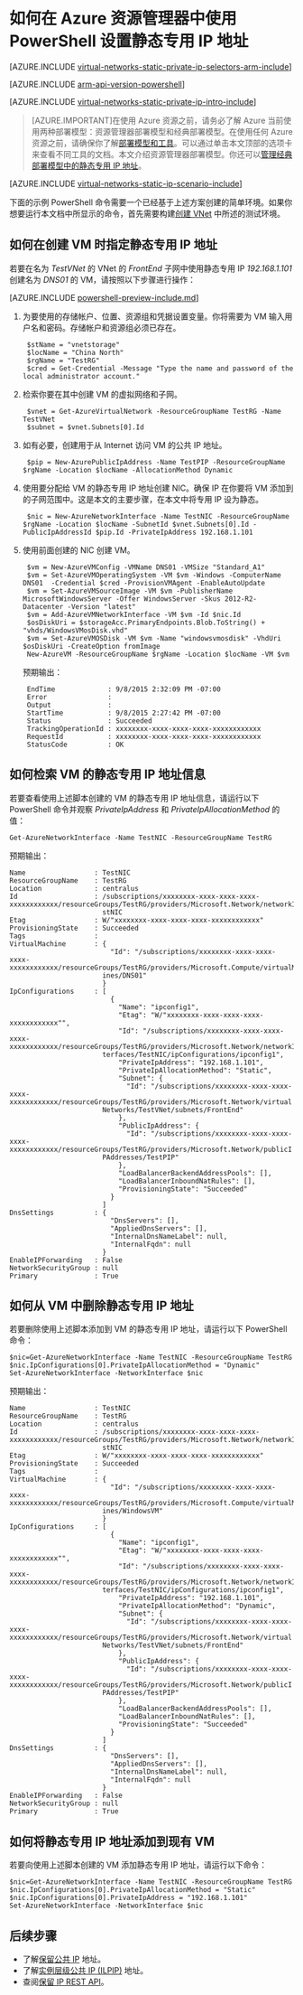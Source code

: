 <!-- ARM: tested -->

<properties 
   pageTitle="如何在 Azure 资源管理器中使用 PowerShell 设置静态专用 IP 地址 | Azure"
   description="了解静态专用 IP 地址以及如何在 Azure 资源管理器中使用 PowerShell 对其进行管理"
   services="virtual-network"
   documentationCenter="na"
   authors="telmosampaio"
   manager="carmonm"
   editor="tysonn"
   tags="azure-resource-manager"
/>
<tags
	ms.service="virtual-network"
	ms.date="02/23/2016"
	wacn.date="06/06/2016"/>

# 如何在 Azure 资源管理器中使用 PowerShell 设置静态专用 IP 地址

[AZURE.INCLUDE [virtual-networks-static-private-ip-selectors-arm-include](../includes/virtual-networks-static-private-ip-selectors-arm-include.md)]

[AZURE.INCLUDE [arm-api-version-powershell](../includes/arm-api-version-powershell.md)]

[AZURE.INCLUDE [virtual-networks-static-private-ip-intro-include](../includes/virtual-networks-static-private-ip-intro-include.md)]

>[AZURE.IMPORTANT]在使用 Azure 资源之前，请务必了解 Azure 当前使用两种部署模型：资源管理器部署模型和经典部署模型。在使用任何 Azure 资源之前，请确保你了解[部署模型和工具](/documentation/articles/azure-classic-rm/)。可以通过单击本文顶部的选项卡来查看不同工具的文档。本文介绍资源管理器部署模型。你还可以[管理经典部署模型中的静态专用 IP 地址](/documentation/articles/virtual-networks-static-private-ip-classic-ps/)。

[AZURE.INCLUDE [virtual-networks-static-ip-scenario-include](../includes/virtual-networks-static-ip-scenario-include.md)]

下面的示例 PowerShell 命令需要一个已经基于上述方案创建的简单环境。如果你想要运行本文档中所显示的命令，首先需要构建[创建 VNet](/documentation/articles/virtual-networks-create-vnet-arm-ps/) 中所述的测试环境。

## 如何在创建 VM 时指定静态专用 IP 地址
若要在名为 *TestVNet* 的 VNet 的 *FrontEnd* 子网中使用静态专用 IP *192.168.1.101* 创建名为 *DNS01* 的 VM，请按照以下步骤进行操作：

[AZURE.INCLUDE [powershell-preview-include.md](../includes/powershell-preview-include.md)]

1. 为要使用的存储帐户、位置、资源组和凭据设置变量。你将需要为 VM 输入用户名和密码。存储帐户和资源组必须已存在。

		$stName = "vnetstorage"
		$locName = "China North"
		$rgName = "TestRG"
	    $cred = Get-Credential -Message "Type the name and password of the local administrator account."

3. 检索你要在其中创建 VM 的虚拟网络和子网。

	    $vnet = Get-AzureVirtualNetwork -ResourceGroupName TestRG -Name TestVNet	
	    $subnet = $vnet.Subnets[0].Id

4. 如有必要，创建用于从 Internet 访问 VM 的公共 IP 地址。

		$pip = New-AzurePublicIpAddress -Name TestPIP -ResourceGroupName $rgName -Location $locName -AllocationMethod Dynamic

5. 使用要分配给 VM 的静态专用 IP 地址创建 NIC。确保 IP 在你要将 VM 添加到的子网范围中。这是本文的主要步骤，在本文中将专用 IP 设为静态。

		$nic = New-AzureNetworkInterface -Name TestNIC -ResourceGroupName $rgName -Location $locName -SubnetId $vnet.Subnets[0].Id -PublicIpAddressId $pip.Id -PrivateIpAddress 192.168.1.101

6. 使用前面创建的 NIC 创建 VM。

		$vm = New-AzureVMConfig -VMName DNS01 -VMSize "Standard_A1"
		$vm = Set-AzureVMOperatingSystem -VM $vm -Windows -ComputerName DNS01  -Credential $cred -ProvisionVMAgent -EnableAutoUpdate
		$vm = Set-AzureVMSourceImage -VM $vm -PublisherName MicrosoftWindowsServer -Offer WindowsServer -Skus 2012-R2-Datacenter -Version "latest"
		$vm = Add-AzureVMNetworkInterface -VM $vm -Id $nic.Id
		$osDiskUri = $storageAcc.PrimaryEndpoints.Blob.ToString() + "vhds/WindowsVMosDisk.vhd"
		$vm = Set-AzureVMOSDisk -VM $vm -Name "windowsvmosdisk" -VhdUri $osDiskUri -CreateOption fromImage
		New-AzureVM -ResourceGroupName $rgName -Location $locName -VM $vm 

	预期输出：

		EndTime             : 9/8/2015 2:32:09 PM -07:00
		Error               : 
		Output              : 
		StartTime           : 9/8/2015 2:27:42 PM -07:00
		Status              : Succeeded
		TrackingOperationId : xxxxxxxx-xxxx-xxxx-xxxx-xxxxxxxxxxxx
		RequestId           : xxxxxxxx-xxxx-xxxx-xxxx-xxxxxxxxxxxx
		StatusCode          : OK 


## 如何检索 VM 的静态专用 IP 地址信息
若要查看使用上述脚本创建的 VM 的静态专用 IP 地址信息，请运行以下 PowerShell 命令并观察 *PrivateIpAddress* 和 *PrivateIpAllocationMethod* 的值：

	Get-AzureNetworkInterface -Name TestNIC -ResourceGroupName TestRG

预期输出：

	Name                 : TestNIC
	ResourceGroupName    : TestRG
	Location             : centralus
	Id                   : /subscriptions/xxxxxxxx-xxxx-xxxx-xxxx-xxxxxxxxxxxx/resourceGroups/TestRG/providers/Microsoft.Network/networkInterfaces/Te
	                       stNIC
	Etag                 : W/"xxxxxxxx-xxxx-xxxx-xxxx-xxxxxxxxxxxx"
	ProvisioningState    : Succeeded
	Tags                 : 
	VirtualMachine       : {
	                         "Id": "/subscriptions/xxxxxxxx-xxxx-xxxx-xxxx-xxxxxxxxxxxx/resourceGroups/TestRG/providers/Microsoft.Compute/virtualMach
	                       ines/DNS01"
	                       }
	IpConfigurations     : [
	                         {
	                           "Name": "ipconfig1",
	                           "Etag": "W/"xxxxxxxx-xxxx-xxxx-xxxx-xxxxxxxxxxxx"",
	                           "Id": "/subscriptions/xxxxxxxx-xxxx-xxxx-xxxx-xxxxxxxxxxxx/resourceGroups/TestRG/providers/Microsoft.Network/networkIn
	                       terfaces/TestNIC/ipConfigurations/ipconfig1",
	                           "PrivateIpAddress": "192.168.1.101",
	                           "PrivateIpAllocationMethod": "Static",
	                           "Subnet": {
	                             "Id": "/subscriptions/xxxxxxxx-xxxx-xxxx-xxxx-xxxxxxxxxxxx/resourceGroups/TestRG/providers/Microsoft.Network/virtual
	                       Networks/TestVNet/subnets/FrontEnd"
	                           },
	                           "PublicIpAddress": {
	                             "Id": "/subscriptions/xxxxxxxx-xxxx-xxxx-xxxx-xxxxxxxxxxxx/resourceGroups/TestRG/providers/Microsoft.Network/publicI
	                       PAddresses/TestPIP"
	                           },
	                           "LoadBalancerBackendAddressPools": [],
	                           "LoadBalancerInboundNatRules": [],
	                           "ProvisioningState": "Succeeded"
	                         }
	                       ]
	DnsSettings          : {
	                         "DnsServers": [],
	                         "AppliedDnsServers": [],
	                         "InternalDnsNameLabel": null,
	                         "InternalFqdn": null
	                       }
	EnableIPForwarding   : False
	NetworkSecurityGroup : null
	Primary              : True

## 如何从 VM 中删除静态专用 IP 地址
若要删除使用上述脚本添加到 VM 的静态专用 IP 地址，请运行以下 PowerShell 命令：
	
	$nic=Get-AzureNetworkInterface -Name TestNIC -ResourceGroupName TestRG
	$nic.IpConfigurations[0].PrivateIpAllocationMethod = "Dynamic"
	Set-AzureNetworkInterface -NetworkInterface $nic

预期输出：

	Name                 : TestNIC
	ResourceGroupName    : TestRG
	Location             : centralus
	Id                   : /subscriptions/xxxxxxxx-xxxx-xxxx-xxxx-xxxxxxxxxxxx/resourceGroups/TestRG/providers/Microsoft.Network/networkInterfaces/Te
	                       stNIC
	Etag                 : W/"xxxxxxxx-xxxx-xxxx-xxxx-xxxxxxxxxxxx"
	ProvisioningState    : Succeeded
	Tags                 : 
	VirtualMachine       : {
	                         "Id": "/subscriptions/xxxxxxxx-xxxx-xxxx-xxxx-xxxxxxxxxxxx/resourceGroups/TestRG/providers/Microsoft.Compute/virtualMach
	                       ines/WindowsVM"
	                       }
	IpConfigurations     : [
	                         {
	                           "Name": "ipconfig1",
	                           "Etag": "W/"xxxxxxxx-xxxx-xxxx-xxxx-xxxxxxxxxxxx"",
	                           "Id": "/subscriptions/xxxxxxxx-xxxx-xxxx-xxxx-xxxxxxxxxxxx/resourceGroups/TestRG/providers/Microsoft.Network/networkIn
	                       terfaces/TestNIC/ipConfigurations/ipconfig1",
	                           "PrivateIpAddress": "192.168.1.101",
	                           "PrivateIpAllocationMethod": "Dynamic",
	                           "Subnet": {
	                             "Id": "/subscriptions/xxxxxxxx-xxxx-xxxx-xxxx-xxxxxxxxxxxx/resourceGroups/TestRG/providers/Microsoft.Network/virtual
	                       Networks/TestVNet/subnets/FrontEnd"
	                           },
	                           "PublicIpAddress": {
	                             "Id": "/subscriptions/xxxxxxxx-xxxx-xxxx-xxxx-xxxxxxxxxxxx/resourceGroups/TestRG/providers/Microsoft.Network/publicI
	                       PAddresses/TestPIP"
	                           },
	                           "LoadBalancerBackendAddressPools": [],
	                           "LoadBalancerInboundNatRules": [],
	                           "ProvisioningState": "Succeeded"
	                         }
	                       ]
	DnsSettings          : {
	                         "DnsServers": [],
	                         "AppliedDnsServers": [],
	                         "InternalDnsNameLabel": null,
	                         "InternalFqdn": null
	                       }
	EnableIPForwarding   : False
	NetworkSecurityGroup : null
	Primary              : True

## 如何将静态专用 IP 地址添加到现有 VM
若要向使用上述脚本创建的 VM 添加静态专用 IP 地址，请运行以下命令：

	$nic=Get-AzureNetworkInterface -Name TestNIC -ResourceGroupName TestRG
	$nic.IpConfigurations[0].PrivateIpAllocationMethod = "Static"
	$nic.IpConfigurations[0].PrivateIpAddress = "192.168.1.101"
	Set-AzureNetworkInterface -NetworkInterface $nic

## 后续步骤

- 了解[保留公共 IP](/documentation/articles/virtual-networks-reserved-public-ip/) 地址。
- 了解[实例层级公共 IP (ILPIP)](/documentation/articles/virtual-networks-instance-level-public-ip/) 地址。
- 查阅[保留 IP REST API](https://msdn.microsoft.com/zh-cn/library/azure/dn722420.aspx)。

<!---HONumber=Mooncake_1221_2015-->